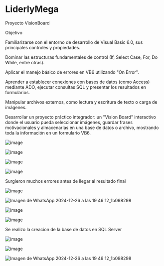 # LiderlyMega
Proyecto VisionBoard

Objetivo

Familiarizarse con el entorno de desarrollo de Visual Basic 6.0, sus principales controles y propiedades.

Dominar las estructuras fundamentales de control (If, Select Case, For, Do While, entre otras).

Aplicar el manejo básico de errores en VB6 utilizando "On Error".

Aprender a establecer conexiones con bases de datos (como Access) mediante ADO, ejecutar consultas SQL y presentar los resultados en formularios.

Manipular archivos externos, como lectura y escritura de texto o carga de imágenes.

Desarrollar un proyecto práctico integrador: un "Vision Board" interactivo donde el usuario pueda seleccionar imágenes, guardar frases motivacionales y almacenarlas en una base de datos o archivo, mostrando toda la información en un formulario VB6.

![image](https://github.com/user-attachments/assets/1a91792b-3993-4a49-94ad-e05b257cdfcc)

![image](https://github.com/user-attachments/assets/9b2b5068-12de-4a47-b45d-bb4789c2b6bf)

![image](https://github.com/user-attachments/assets/e916d851-bdcd-4485-ae33-6788e63bfdc3)

![image](https://github.com/user-attachments/assets/91c92b5d-33e4-4893-9217-05b2f0147b87)


Surgieron muchos errores antes de llegar al resultado final 

![image](https://github.com/user-attachments/assets/db97a713-e7b1-41f7-a841-4037d97e7dc9)

![Imagen de WhatsApp 2024-12-26 a las 19 46 12_1b098298](https://github.com/user-attachments/assets/54230ad6-a4e2-4e59-8bb8-29da72a48bd6)

![image](https://github.com/user-attachments/assets/bd437963-5638-454d-8e48-0e42462bcb59)

![image](https://github.com/user-attachments/assets/acd14397-d1f9-47f3-9ab2-de1cdb1e038f)



Se realizo la creacion de la base de datos en SQL Server

![image](https://github.com/user-attachments/assets/c752c0ec-4885-49dd-97c9-a72fab9ad6f6)

![image](https://github.com/user-attachments/assets/36577a24-e992-4a0e-9fdb-64b195545e1a)

![Imagen de WhatsApp 2024-12-26 a las 19 46 12_1b098298](https://github.com/user-attachments/assets/719d0100-4142-4bbe-9dff-01f9559764fa)
